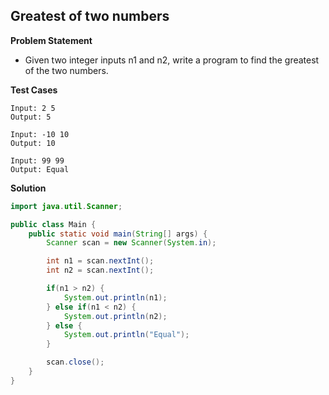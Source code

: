 ## Greatest of two numbers

**Problem Statement**

- Given two integer inputs n1 and n2, write a program to find the greatest of the two numbers.

**Test Cases**

```
Input: 2 5
Output: 5

Input: -10 10
Output: 10

Input: 99 99
Output: Equal
```

**Solution**

```java
import java.util.Scanner;

public class Main {
	public static void main(String[] args) {
		Scanner scan = new Scanner(System.in);

		int n1 = scan.nextInt();
		int n2 = scan.nextInt();

		if(n1 > n2) {
			System.out.println(n1);
		} else if(n1 < n2) {
			System.out.println(n2);
		} else {
			System.out.println("Equal");
		}

		scan.close();
	}
}
```
